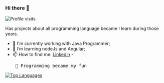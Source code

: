### Hi there 👋

![Profile visits](https://badges.pufler.dev/visits/mercyaandreza/mercyaandreza?label=Profile%20visits&style=flat-square)

  Has projects about all programming language became I learn during those years.


- 🔭 I'm currently working with Java Programmer;
- 🌱 I’m learning nodeJs and Angular;
- 📫 How to find me: <a href="https://www.linkedin.com/in/andrezamercya-358997160/">Linkedin</a>
-<pre> 🧡 Programming became my fun </pre>

[![Top Languages](https://github-readme-stats.vercel.app/api/top-langs/?username=mercyaandreza&layout=compact)](https://github.com/anuraghazra/github-readme-stats)
